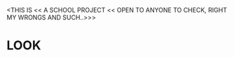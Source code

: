 <THIS IS << A SCHOOL PROJECT << OPEN TO ANYONE TO CHECK, RIGHT MY WRONGS AND SUCH..>>>
<HTML>
  <OPEN>
    <H1>
      LOOK</H1>
    
  </OPEN>
</HTML>

